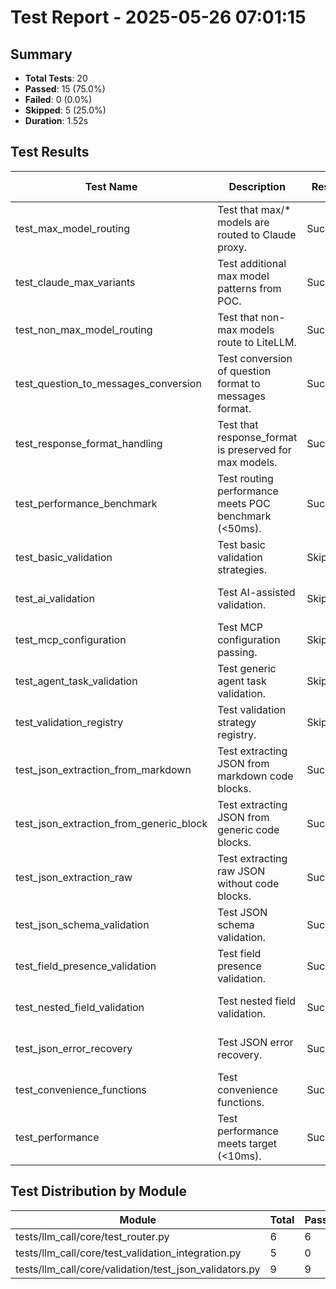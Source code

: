 # Test Report - 2025-05-26 07:01:15

## Summary
- **Total Tests**: 20
- **Passed**: 15 (75.0%)
- **Failed**: 0 (0.0%)
- **Skipped**: 5 (25.0%)
- **Duration**: 1.52s

## Test Results

| Test Name | Description | Result | Status | Duration | Timestamp | Error Message |
|-----------|-------------|--------|--------|----------|-----------|---------------|
| test_max_model_routing | Test that max/* models are routed to Claude proxy. | Success | Pass | 0.000s | 2025-05-26 07:01:16 |  |
| test_claude_max_variants | Test additional max model patterns from POC. | Success | Pass | 0.000s | 2025-05-26 07:01:16 |  |
| test_non_max_model_routing | Test that non-max models route to LiteLLM. | Success | Pass | 0.000s | 2025-05-26 07:01:16 |  |
| test_question_to_messages_conversion | Test conversion of question format to messages format. | Success | Pass | 0.000s | 2025-05-26 07:01:16 |  |
| test_response_format_handling | Test that response_format is preserved for max models. | Success | Pass | 0.000s | 2025-05-26 07:01:16 |  |
| test_performance_benchmark | Test routing performance meets POC benchmark (<50ms). | Success | Pass | 0.003s | 2025-05-26 07:01:16 |  |
| test_basic_validation | Test basic validation strategies. | Skipped | Skip | 0.000s | 2025-05-26 07:01:16 |  |
| test_ai_validation | Test AI-assisted validation. | Skipped | Skip | 0.000s | 2025-05-26 07:01:16 |  |
| test_mcp_configuration | Test MCP configuration passing. | Skipped | Skip | 0.000s | 2025-05-26 07:01:16 |  |
| test_agent_task_validation | Test generic agent task validation. | Skipped | Skip | 0.000s | 2025-05-26 07:01:16 |  |
| test_validation_registry | Test validation strategy registry. | Skipped | Skip | 0.000s | 2025-05-26 07:01:16 |  |
| test_json_extraction_from_markdown | Test extracting JSON from markdown code blocks. | Success | Pass | 0.000s | 2025-05-26 07:01:16 |  |
| test_json_extraction_from_generic_block | Test extracting JSON from generic code blocks. | Success | Pass | 0.000s | 2025-05-26 07:01:16 |  |
| test_json_extraction_raw | Test extracting raw JSON without code blocks. | Success | Pass | 0.000s | 2025-05-26 07:01:16 |  |
| test_json_schema_validation | Test JSON schema validation. | Success | Pass | 0.003s | 2025-05-26 07:01:16 |  |
| test_field_presence_validation | Test field presence validation. | Success | Pass | 0.000s | 2025-05-26 07:01:16 |  |
| test_nested_field_validation | Test nested field validation. | Success | Pass | 0.000s | 2025-05-26 07:01:16 |  |
| test_json_error_recovery | Test JSON error recovery. | Success | Pass | 0.000s | 2025-05-26 07:01:16 |  |
| test_convenience_functions | Test convenience functions. | Success | Pass | 0.002s | 2025-05-26 07:01:16 |  |
| test_performance | Test performance meets target (<10ms). | Success | Pass | 0.004s | 2025-05-26 07:01:16 |  |

## Test Distribution by Module

| Module | Total | Passed | Failed | Skipped |
|--------|-------|--------|--------|---------|
| tests/llm_call/core/test_router.py | 6 | 6 | 0 | 0 |
| tests/llm_call/core/test_validation_integration.py | 5 | 0 | 0 | 5 |
| tests/llm_call/core/validation/test_json_validators.py | 9 | 9 | 0 | 0 |